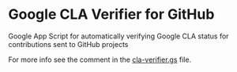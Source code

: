 Google CLA Verifier for GitHub
==============================

Google App Script for automatically verifying Google CLA status for contributions sent to GitHub projects

For more info see the comment in the [cla-verifier.gs](cla-verifier.gs) file.

